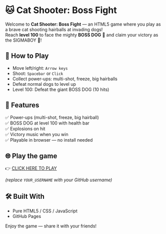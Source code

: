 # 🐱 Cat Shooter: Boss Fight

Welcome to **Cat Shooter: Boss Fight** — an HTML5 game where you play as a brave cat shooting hairballs at invading dogs!  
Reach **level 100** to face the mighty **BOSS DOG** 🐶 and claim your victory as the SIGMABOY 💪!

## 🚀 How to Play
- Move left/right: `Arrow keys`
- Shoot: `Spacebar` or `Click`
- Collect power-ups: multi-shot, freeze, big hairballs
- Defeat normal dogs to level up
- Level 100: Defeat the giant BOSS DOG (10 hits)

## 🎉 Features
✅ Power-ups (multi-shot, freeze, big hairball)  
✅ BOSS DOG at level 100 with health bar  
✅ Explosions on hit  
✅ Victory music when you win  
✅ Playable in browser — no install needed  

## 🌐 Play the game
👉 [CLICK HERE TO PLAY](https://YOUR_USERNAME.github.io/cat-shooter-game/)  

*(replace `YOUR_USERNAME` with your GitHub username)*  

## 🛠 Built With
- Pure HTML5 / CSS / JavaScript
- GitHub Pages

Enjoy the game — share it with your friends!

